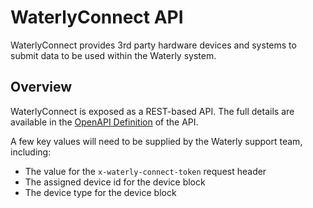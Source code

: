 # WaterlyConnect API

WaterlyConnect provides 3rd party hardware devices and systems to submit data to be used within the Waterly system.

## Overview

WaterlyConnect is exposed as a REST-based API.  The full details are available in the [OpenAPI Definition](https://waterlyapp.github.io/waterlyconnect-docs/api/) of the API.

A few key values will need to be supplied by the Waterly support team, including:

- The value for the `x-waterly-connect-token` request header
- The assigned device id for the device block
- The device type for the device block
